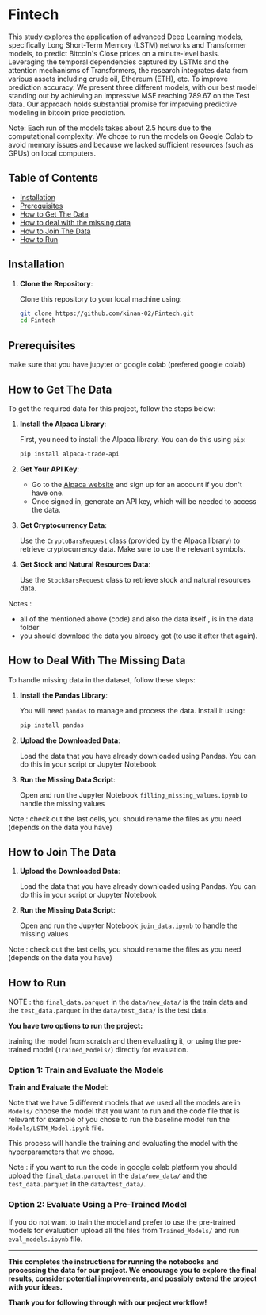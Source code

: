 # Fintech

This study explores the application of advanced Deep Learning models, specifically Long Short-Term Memory (LSTM) networks and Transformer models, to predict Bitcoin's Close prices on a minute-level basis. Leveraging the temporal dependencies captured by LSTMs and the attention mechanisms of Transformers, the research integrates data from various assets including crude oil, Ethereum (ETH), etc. To improve prediction accuracy. We present three different models, with our best model standing out by achieving an impressive MSE reaching 789.67 on the Test data. Our approach holds substantial promise for improving predictive modeling in bitcoin price prediction.

Note: Each run of the models takes about 2.5 hours due to the computational complexity. We chose to run the models on Google Colab to avoid memory issues and because we lacked sufficient resources (such as GPUs) on local computers.

## Table of Contents

- [Installation](#installation)
- [Prerequisites](#Prerequisites)
- [How to Get The Data](#How-to-Get-The-Data)
- [How to deal with the missing data](#How-to-Deal-With-The-Missing-Data)
- [How to Join The Data](#How-to-Join-The-Data)
- [How to Run](#how-to-run)

## Installation

1. **Clone the Repository**:

   Clone this repository to your local machine using:

   ```sh
   git clone https://github.com/kinan-02/Fintech.git
   cd Fintech
   
## Prerequisites

make sure that you have jupyter or google colab (prefered google colab) 

## How to Get The Data
To get the required data for this project, follow the steps below:

1. **Install the Alpaca Library**:

   First, you need to install the Alpaca library. You can do this using `pip`:

   ```sh
   pip install alpaca-trade-api
   ```

2. **Get Your API Key**:

   - Go to the [Alpaca website](https://alpaca.markets/) and sign up for an account if you don't have one.
   - Once signed in, generate an API key, which will be needed to access the data.

3. **Get Cryptocurrency Data**:

   Use the `CryptoBarsRequest` class (provided by the Alpaca library) to retrieve cryptocurrency data. Make sure to use the relevant symbols. 

4. **Get Stock and Natural Resources Data**:

   Use the `StockBarsRequest` class to retrieve stock and natural resources data.

Notes : 
- all of the mentioned above (code) and also the data itself , is in the data folder
- you should download the data you already got (to use it after that again).
  
## How to Deal With The Missing Data
To handle missing data in the dataset, follow these steps:

1. **Install the Pandas Library**:

   You will need `pandas` to manage and process the data. Install it using:

   ```sh
   pip install pandas
   ```

2. **Upload the Downloaded Data**:

   Load the data that you have already downloaded using Pandas. You can do this in your script or Jupyter Notebook


3. **Run the Missing Data Script**:

   Open and run the Jupyter Notebook `filling_missing_values.ipynb` to handle the missing values
   
Note : check out the last cells, you should rename the files as you need (depends on the data you have)

## How to Join The Data

1. **Upload the Downloaded Data**:

   Load the data that you have already downloaded using Pandas. You can do this in your script or Jupyter Notebook
2. **Run the Missing Data Script**:

   Open and run the Jupyter Notebook `join_data.ipynb` to handle the missing values
   
Note : check out the last cells, you should rename the files as you need (depends on the data you have)

## How to Run
NOTE : the `final_data.parquet` in the `data/new_data/` is the train data and the `test_data.parquet` in the `data/test_data/` is the test data.

**You have two options to run the project:**

training the model from scratch and then evaluating it, or using the pre-trained model (`Trained_Models/`) directly for evaluation.

### Option 1: Train and Evaluate the Models
**Train and Evaluate the Model**:
   
Note that we have 5 different models that we used all the models are in `Models/` choose the model that you want to run and the code file that is relevant for example of you chose to run the baseline model run the `Models/LSTM_Model.ipynb` file.

This process will handle the training and evaluating the model with the hyperparameters that we chose.

Note : if you want to run the code in google colab platform you should upload the `final_data.parquet` in the `data/new_data/` and the `test_data.parquet` in the `data/test_data/`.


### Option 2: Evaluate Using a Pre-Trained Model

If you do not want to train the model and prefer to use the pre-trained models for evaluation upload all the files from `Trained_Models/` and run `eval_models.ipynb` file.

 
---
**This completes the instructions for running the notebooks and processing the data for our project. We encourage you to explore the final results, consider potential improvements, and possibly extend the project with your ideas.**

**Thank you for following through with our project workflow!**
